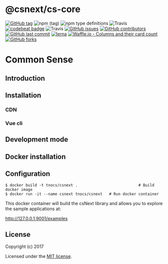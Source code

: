# @csnext/cs-core

[![GitHub tag](https://img.shields.io/github/tag/tnocs/csnext.svg)](https://github.com/tnocs/csnext)
![npm (tag)](https://img.shields.io/npm/v/@csnext/cs-client.svg)
![npm type definitions](https://img.shields.io/npm/types/@csnext/cs-client.svg)
![Travis](https://img.shields.io/travis/TNOCS/csnext/master.svg?label=master)
[![codebeat badge](https://codebeat.co/badges/eb368113-6e7e-4787-a9d6-139f07012f78)](https://codebeat.co/projects/github-com-tnocs-csnext-master) ![Travis](https://img.shields.io/travis/TNOCS/csnext/development.svg?label=development)
[![GitHub issues](https://img.shields.io/github/issues/tnocs/csnext.svg)](https://github.com/tnocs/csnext/issues)
[![GitHub contributors](https://img.shields.io/github/contributors/tnocs/csnext.svg)](https://github.com/TNOCS/csnext/graphs/contributors)
[![GitHub last commit](https://img.shields.io/github/last-commit/tnocs/csnext.svg)](https://github.com/TNOCS/csnext) [![lerna](https://img.shields.io/badge/maintained%20with-lerna-cc00ff.svg)](https://lernajs.io/) [![Waffle.io - Columns and their card count](https://badge.waffle.io/TNOCS/csnext.svg?columns=all)](https://waffle.io/TNOCS/csnext) [![GitHub forks](https://img.shields.io/github/forks/tnocs/csnext.svg?style=social&label=Fork)](https://github.com/tnocs/csnext#fork-destination-box) 

# Common Sense

## Introduction

## Installation

### CDN

### Vue cli

## Development mode

## Docker installation

## Configuration

```
$ docker build -t tnocs/csnext .                           # Build docker image     
$ docker run -it --name csnext tnocs/csnext   # Run docker container
```

This docker container will build the csNext library and allows you to explore the sample applications at: 

http://127.0.0.1:9001/examples

## License

Copyright (c) 2017

Licensed under the [MIT license](LICENSE).
